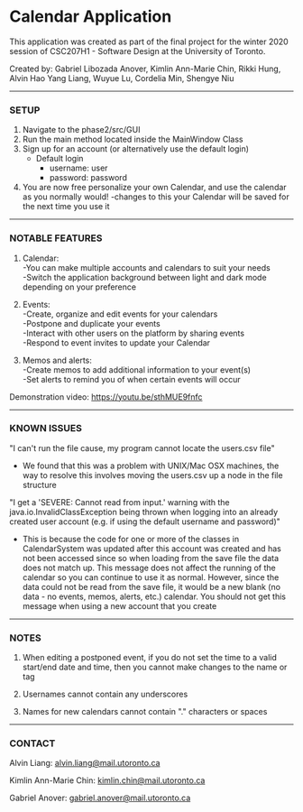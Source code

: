 # Calendar Application

This application was created as part of the final project for the winter 2020 session of CSC207H1 - Software Design at
the University of Toronto. 

Created by: Gabriel Libozada Anover, Kimlin Ann-Marie Chin, Rikki Hung, Alvin Hao Yang Liang, Wuyue Lu, Cordelia Min, Shengye Niu

---------------------------------------------------
### SETUP

1. Navigate to the phase2/src/GUI
2. Run the main method located inside the MainWindow Class
3. Sign up for an account (or alternatively use the default login)  
    - Default login
        - username: user 
        - password: password  
4. You are now free personalize your own Calendar, and use the calendar as you normally would!
   -changes to this your Calendar will be saved for the next time you use it

---------------------------------------------------
### NOTABLE FEATURES

1. Calendar:  
    -You can make multiple accounts and calendars to suit your needs  
    -Switch the application background between light and dark mode depending on your preference  
    
2. Events:  
    -Create, organize and edit events for your calendars  
    -Postpone and duplicate your events   
    -Interact with other users on the platform by sharing events   
    -Respond to event invites to update your Calendar  
    
3. Memos and alerts:  
    -Create memos to add additional information to your event(s)  
    -Set alerts to remind you of when certain events will occur  

Demonstration video: https://youtu.be/sthMUE9fnfc
    
---------------------------------------------------
### KNOWN ISSUES

"I can't run the file cause, my program cannot locate the users.csv file"
- We found that this was a problem with UNIX/Mac OSX machines, the way to resolve this
    involves moving the users.csv up a node in the file structure
    
"I get a 'SEVERE: Cannot read from input.' warning with the java.io.InvalidClassException being 
thrown when logging into an already created user account (e.g. if using the default username and password)"
- This is because the code for one or more of the classes in CalendarSystem was updated after 
this account was created and has not been accessed since so when loading from the save file the 
data does not match up. This message does not affect the running of the calendar so you can continue 
to use it as normal. However, since the data could not be read from the save file, it would be a 
new blank (no data - no events, memos, alerts, etc.) calendar. You should not get this message when using 
a new account that you create
    
---------------------------------------------------
### NOTES

1. When editing a postponed event, if you do not set the time to a valid start/end date and time,
then you cannot make changes to the name or tag

2. Usernames cannot contain any underscores

3. Names for new calendars cannot contain "." characters or spaces

---------------------------------------------------
### CONTACT

Alvin Liang: alvin.liang@mail.utoronto.ca

Kimlin Ann-Marie Chin: kimlin.chin@mail.utoronto.ca

Gabriel Anover: gabriel.anover@mail.utoronto.ca
